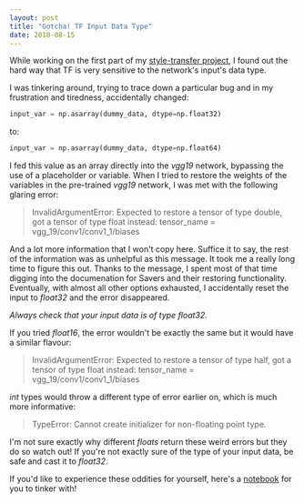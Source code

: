 ```yaml
---
layout: post
title: "Gotcha! TF Input Data Type"
date: 2018-08-15
---
```


While working on the first part of my [style-transfer project](/blog/2018/07/30/content-reconstruction), I found out the hard way that TF is very sensitive to the network's input's data type. 

I was tinkering around, trying to trace down a particular bug and in my frustration and tiredness, accidentally changed: 
```python
input_var = np.asarray(dummy_data, dtype=np.float32)
```
to: 
```python
input_var = np.asarray(dummy_data, dtype=np.float64)
```

I fed this value as an array directly into the _vgg19_ network, bypassing the use of a placeholder or variable. When I tried to restore the weights of the variables in the pre-trained _vgg19_ network, I was met with the following glaring error: 
> InvalidArgumentError: Expected to restore a tensor of type double, got a tensor of type float instead: tensor_name = vgg_19/conv1/conv1_1/biases 	 

And a lot more information that I won't copy here. Suffice it to say, the rest of the information was as unhelpful as this message. It took me a really long time to figure this out. Thanks to the message, I spent most of that time digging into the documenation for Savers and their restoring functionality. Eventually, with almost all other options exhausted, I accidentally reset the input to _float32_ and the error disappeared. 

*Always check that your input data is of type _float32_.* 

If you tried _float16_, the error wouldn't be exactly the same but it would have a similar flavour: 
> InvalidArgumentError: Expected to restore a tensor of type half, got a tensor of type float instead: tensor_name = vgg_19/conv1/conv1_1/biases

_int_ types would throw a different type of error earlier on, which is much more informative: 
> TypeError: Cannot create initializer for non-floating point type.

I'm not sure exactly why different _floats_ return these weird errors but they do so watch out! If you're not exactly sure of the type of your input data, be safe and cast it to _float32_. 

If you'd like to experience these oddities for yourself, here's a [notebook](https://github.com/ashwindcruz/style-transfer/blob/master/gotchas/wrong_input_type.ipynb) for you to tinker with! 